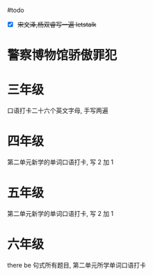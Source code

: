 #todo 
- [x] ~~宋文泽,杨双睿写一遍 letstalk~~
# 警察博物馆骄傲罪犯

# 三年级
口语打卡二十六个英文字母, 手写两遍

# 四年级 
第二单元新学的单词口语打卡, 写 2 加 1 

# 五年级
第二单元新学的单词口语打卡, 写 2 加 1 

# 六年级
there be  句式所有题目, 第二单元所学单词口语打卡 